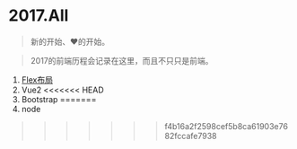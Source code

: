 # 2017.All

> 新的开始、❤的开始。

> 2017的前端历程会记录在这里，而且不只只是前端。

1. [Flex布局](./doc/flex.md)
2. Vue2
<<<<<<< HEAD
3. Bootstrap
=======
3. node
>>>>>>> f4b16a2f2598cef5b8ca61903e7682fccafe7938
